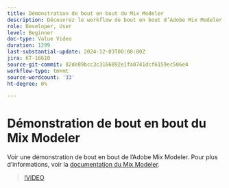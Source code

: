 ```yaml
---
title: Démonstration de bout en bout du Mix Modeler
description: Découvrez le workflow de bout en bout d’Adobe Mix Modeler.
role: Developer, User
level: Beginner
doc-type: Value Video
duration: 1299
last-substantial-update: 2024-12-03T00:00:00Z
jira: KT-16610
source-git-commit: 82de89bcc3c3166892e1fa0741dcf6159ec506e4
workflow-type: tm+mt
source-wordcount: '33'
ht-degree: 0%

---
```



# Démonstration de bout en bout du Mix Modeler

Voir une démonstration de bout en bout de l’Adobe Mix Modeler. Pour plus d’informations, voir la [documentation du Mix Modeler](https://experienceleague.adobe.com/en/docs/mix-modeler/using/overview).

>[!VIDEO](https://video.tv.adobe.com/v/3440794/?learn=on&enablevpops)
